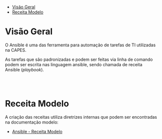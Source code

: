 - [Visão Geral](#visão-geral)
- [Receita Modelo](#receita-modelo)


# Visão Geral
O Ansible é uma das ferramenta para automação de tarefas de TI utilizadas na CAPES. 

As tarefas que são padronizadas e podem ser feitas via linha de comando podem ser escrita nas linguagem ansible, sendo chamada de receita Ansible (*playbook*).

<br><br>

# Receita Modelo
A criação das receitas utiliza diretrizes internas que podem ser encontradas na documentação modelo:

* [Ansible - Receita Modelo ](https://git.capes.gov.br/cgii/automacao/ansible-modelo/wikis)